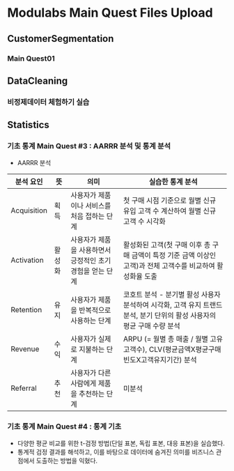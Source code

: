 # Modulabs Main Quest Files Upload
## CustomerSegmentation 
### Main Quest01
## DataCleaning 
### 비정제데이터 체험하기 실습
## Statistics 
### 기초 통계 Main Quest #3  : AARRR 분석 및 통계 분석
  - AARRR 분석

| 분석 요인 | 뜻 | 의미 | 실습한 통계 분석 | 
|-------|-------|-------|-------|
| Acquisition | 획득 | 사용자가 제품이나 서비스를 처음 접하는 단계 | 첫 구매 시점 기준으로 월별 신규 유입 고객 수 계산하여 월별 신규 고객 수 시각화 | 
| Activation  | 활성화 | 사용자가 제품을 사용하면서 긍정적인 초기 경험을 얻는 단계 | 활성화된 고객(첫 구매 이후 총 구매 금액이 특정 기준 금액 이상인 고객)과 전체 고객수를 비교하여 활성화율 도출 | 
| Retention | 유지 | 사용자가 제품을 반복적으로 사용하는 단계 | 코호트 분석 - 분기별 활성 사용자 분석하여 시각화, 고객 유지 트랜드 분석, 분기 단위의 활성 사용자의 평균 구매 수량 분석 | 
| Revenue   | 수익 | 사용자가 실제로 지불하는 단계 | ARPU (= 월별 총 매출 / 월별 고유 고객수), CLV(평균금액X평균구매빈도X고객유지기간) 분석|
| Referral   | 추천 | 사용자가 다른 사람에게 제품을 추천하는 단계 | 미분석 | 

    
### 기초 통계 Main Quest #4 : 통계 기초
  - 다양한 평균 비교를 위한 t-검정 방법(단일 표본, 독립 표본, 대응 표본)을 실습했다.
  - 통계적 검정 결과를 해석하고, 이를 바탕으로 데이터에 숨겨진 의미를 비즈니스 관점에서 도출하는 방법을 익혔다.
